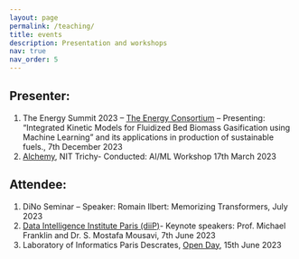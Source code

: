 ```yaml
---
layout: page
permalink: /teaching/
title: events
description: Presentation and workshops
nav: true
nav_order: 5
---
```


## Presenter:
1.	The Energy Summit 2023 – [The Energy Consortium](https://energyconsortium.org/) – Presenting: “Integrated Kinetic Models for Fluidized Bed Biomass Gasification using Machine Learning” and its applications in production of sustainable fuels., 7th December 2023
2.	[Alchemy](https://www.instagram.com/p/CprXA2oLRnk/?hl=en), NIT Trichy- Conducted: AI/ML Workshop 17th March 2023

## Attendee:
1.	DiNo Seminar – Speaker: Romain Ilbert: Memorizing Transformers, July 2023
2.	[Data Intelligence Institute Paris (diiP)](https://u-paris.fr/diip/diip-workshop-day-june-7th-2023/)- Keynote speakers: Prof. Michael Franklin and Dr. S. Mostafa Mousavi, 7th June 2023
3.	Laboratory of Informatics Paris Descrates, [Open Day](https://helios2.mi.parisdescartes.fr/~lomn/OpenDayLipade/), 15th June 2023

